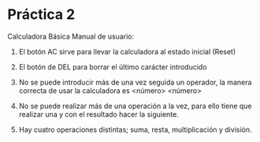  # Práctica 2
Calculadora Básica
Manual de usuario:

1. El botón AC sirve para llevar la calculadora al estado inicial (Reset)
2. El botón de DEL para borrar el último carácter introducido
3. No se puede introducir más de una vez seguida un operador, la manera correcta de usar la calculadora es 
<número> <operador> <número>

4. No se puede realizar más de una operación a la vez, para ello tiene que realizar una y con el resultado 
hacer la siguiente.

5. Hay cuatro operaciones distintas; suma, resta, multiplicación y división.
